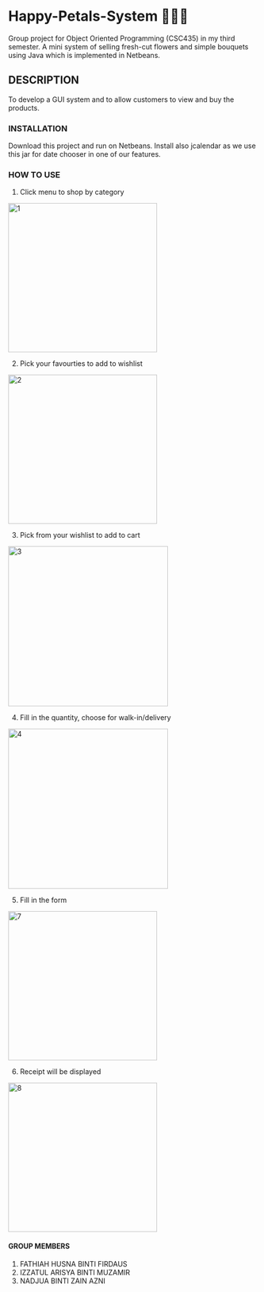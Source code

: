 # Happy-Petals-System :cherry_blossom::rose::sunflower:
Group project for Object Oriented Programming (CSC435) in my third semester. A mini system of selling fresh-cut flowers and simple bouquets using Java which is implemented in Netbeans. 

## DESCRIPTION
To develop a GUI system and to allow customers to view and buy the products.

### INSTALLATION
Download this project and run on Netbeans. Install also jcalendar as we use this jar for date chooser in one of our features.

### HOW TO USE
1. Click menu to shop by category
<img width="300" alt="1" src="https://user-images.githubusercontent.com/26530955/43410439-733310a8-9459-11e8-984c-1fb8c3dc8c0c.PNG">

2. Pick your favourties to add to wishlist
<img width="300" alt="2" src="https://user-images.githubusercontent.com/26530955/43410695-575332fe-945a-11e8-867f-9fb1974ce3c9.PNG">

3. Pick from your wishlist to add to cart
<img width="322" alt="3" src="https://user-images.githubusercontent.com/26530955/43410740-84f12356-945a-11e8-9848-bdad958d500e.PNG">

4. Fill in the quantity, choose for walk-in/delivery
<img width="322" alt="4" src="https://user-images.githubusercontent.com/26530955/43410871-f92bb48e-945a-11e8-9bf9-3d25fd82337b.PNG">

5. Fill in the form
<img width="300" alt="7" src="https://user-images.githubusercontent.com/26530955/43410921-28af57ce-945b-11e8-9430-1bf8e0caf8f0.PNG">

6. Receipt will be displayed
<img width="300" alt="8" src="https://user-images.githubusercontent.com/26530955/43410945-37d2fd46-945b-11e8-98f1-b3a074654f6c.PNG">

#### GROUP MEMBERS
1. FATHIAH HUSNA BINTI FIRDAUS 
2. IZZATUL ARISYA BINTI MUZAMIR 
3. NADJUA BINTI ZAIN AZNI 

